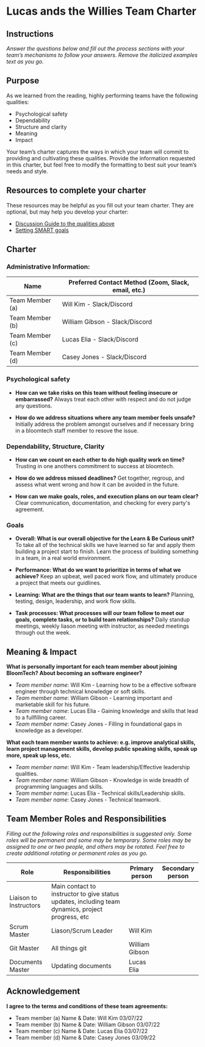 # Lucas ands the Willies Team Charter

## Instructions

*Answer the questions below and fill out the process sections with your team’s
mechanisms to follow your answers. Remove the italicized examples text as you
go.*

## Purpose

As we learned from the reading, highly performing teams have the following
qualities:

* Psychological safety
* Dependability
* Structure and clarity
* Meaning
* Impact

Your team’s charter captures the ways in which your team will commit to
providing and cultivating these qualities. Provide the information requested in
this charter, but feel free to modify the formatting to best suit your team’s
needs and style.

## Resources to complete your charter

These resources may be helpful as you fill out your team charter. They are optional, but may help you develop your charter:

* [Discussion Guide to the qualities above](https://docs.google.com/document/d/1lgiz6mwZeyWEaJxN_NMI-tI5Qijv2BHh27DPLeSLE40)
* [Setting SMART goals](https://www.mindtools.com/pages/article/smart-goals.htm)

## Charter

### Administrative Information:

|Name            |Preferred Contact Method (Zoom, Slack, email, etc.) |
|---	           |---                                           |
|Team Member (a) |  Will Kim - Slack/Discord                    |
|Team Member (b) |  William Gibson - Slack/Discord              |
|Team Member (c) |  Lucas Elia - Slack/Discord                  |
|Team Member (d) |  Casey Jones - Slack/Discord                 |

### Psychological safety

* **How can we take risks on this team without feeling insecure or
  embarrassed?**
    Always treat each other with respect and do not judge any questions. 

* **How do we address situations where any team member feels unsafe?**
    Initially address the problem amongst ourselves and if necessary bring in a bloomtech staff member to resove the issue. 

### Dependability, Structure, Clarity

* **How can we count on each other to do high quality work on time?**
    Trusting in one anothers commitment to success at bloomtech. 

* **How do we address missed deadlines?**
    Get together, regroup, and assess what went wrong and how it can be avoided in the future. 

* **How can we make goals, roles, and execution plans on our team clear?**
     Clear communication, documentation, and checking for every party's agreement. 


### Goals

* **Overall: What is our overall objective for the Learn & Be Curious unit?**
   To take all of the technical skills we have learned so far and apply them building a project start to finish. Learn the process of building something in a team, in a real world environment. 


* **Performance: What do we want to prioritize in terms of what we achieve?**
    Keep an upbeat, well paced work flow, and ultimately produce a project that meets our guidlines.


* **Learning: What are the things that our team wants to learn?**
    Planning, testing, design, leadership, and work flow skills. 


* **Task processes: What processes will our team follow to meet our goals,
  complete tasks, or to build team relationships?**
    Daily standup meetings, weekly liason meeting with instructor, as needed meetings through out the week. 
    
   


## Meaning & Impact

**What is personally important for each team member about joining BloomTech? About
becoming an software engineer?**

* *Team member name*: Will Kim - Learning how to be a effective software engineer through technical knowledge or soft skills.
* *Team member name*: William Gibson - Learning important and marketable skill for his future.
* *Team member name*: Lucas Elia - Gaining knowledge and skills that lead to a fullfilling career. 
* *Team member name*: Casey Jones - Filling in foundational gaps in knowledge as a developer.

**What each team member wants to achieve: e.g. improve analytical skills, learn
project management skills, develop public speaking skills, speak up more, speak
up less, etc.**

* *Team member name*: Will Kim - Team leadership/Effective leadership qualities.
* *Team member name*: William Gibson - Knowledge in wide breadth of programming languages and skills.
* *Team member name*: Lucas Elia - Technical skills/Leadership skills.
* *Team member name*: Casey Jones - Technical teamwork.

## Team Member Roles and Responsibilities

*Filling out the following roles and responsibilities is suggested only. Some
roles will be permanent and some may be temporary. Some roles may be assigned to
one or two people, and others may be rotated. Feel free to create additional
rotating or permanent roles as you go.*

|**Role**               |**Responsibilities** |**Primary person** |**Secondary person** |
|---                    |---                  |---                |---                  |
|Liaison to Instructors | Main contact to instructor to give status updates, including team dynamics, project progress, etc |||
|Scrum Master           | Liason/Scrum Leader | Will Kim          |                     |
|Git Master             | All things git      | William Gibson    |                     |
|Documents Master       | Updating documents  | Lucas Elia        |                     |

## Acknowledgement

**I agree to the terms and conditions of these team agreements:**

* Team member (a) Name & Date: Will Kim 03/07/22
* Team member (b) Name & Date: William Gibson 03/07/22
* Team member (c) Name & Date: Lucas Elia 03/07/22
* Team member (d) Name & Date: Casey Jones 03/09/22

